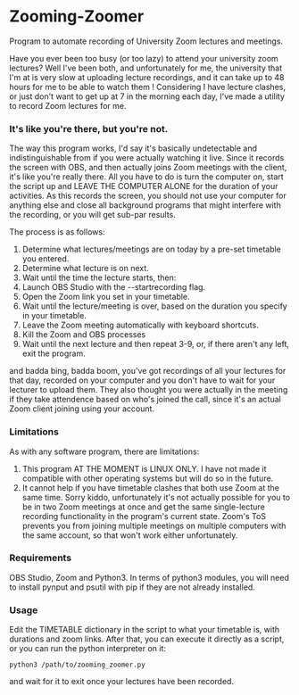 # Zooming-Zoomer
Program to automate recording of University Zoom lectures and meetings.

Have you ever been too busy (or too lazy) to attend your university zoom lectures? Well I've been both, and unfortunately for me, the university that I'm at is
very slow at uploading lecture recordings, and it can take up to 48 hours for me to be able to watch them
! Considering I have lecture clashes, or just don't want to get up at 7 in the morning each day, I've made
a utility to record Zoom lectures for me.

### It's like you're there, but you're not.
The way this program works, I'd say it's basically undetectable and indistinguishable from if you were actually watching it live. Since it records the screen
with OBS, and then actually joins Zoom meetings with the
client, it's like you're really there. All you have to do is turn the computer on, start the script up and LEAVE THE COMPUTER ALONE for the duration of your activities.
As this records the screen, you should not use your computer for anything else and close all background programs that might interfere with the recording, or you will get sub-par results.

The process is as follows:

1. Determine what lectures/meetings are on today by a pre-set timetable you entered.
2. Determine what lecture is on next.
3. Wait until the time the lecture starts, then:
4. Launch OBS Studio with the --startrecording flag.
5. Open the Zoom link you set in your timetable.
6. Wait until the lecture/meeting is over, based on the duration you specify in your timetable.
7. Leave the Zoom meeting automatically with keyboard shortcuts.
8. Kill the Zoom and OBS processes
9. Wait until the next lecture and then repeat 3-9, or, if there aren't any left, exit the program.

and badda bing, badda boom, you've got recordings of all your lectures for that day, recorded on your computer and you don't have to wait for your lecturer to upload
them. They also thought you were actually in the meeting if they take attendence based on who's joined the call, since it's an actual Zoom client joining using your account.

### Limitations
As with any software program, there are limitations:
1. This program AT THE MOMENT is LINUX ONLY. I have not made it compatible with other operating systems but will do so in the future.
2. It cannot help if you have timetable clashes that both use Zoom at the same time. Sorry kiddo, unfortunately it's not actually possible for you
to be in two Zoom meetings at once and get the same single-lecture recording functionality in the program's current state. Zoom's ToS prevents you from
joining multiple meetings on multiple computers with the same account, so that won't work either unfortunately.

### Requirements
OBS Studio, Zoom and Python3. In terms of python3 modules, you will need to install pynput and psutil with pip if they are not already installed.

### Usage
Edit the TIMETABLE dictionary in the script to what your timetable is, with durations and zoom links. After that, you can execute it directly as a script, or you can run the python interpreter on it:

`
python3 /path/to/zooming_zoomer.py
`

and wait for it to exit once your lectures have been recorded.
